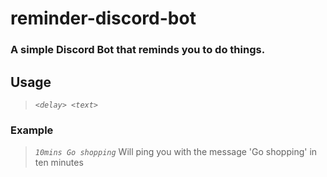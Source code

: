 # reminder-discord-bot
### A simple Discord Bot that reminds you to do things.

## Usage
> *`<delay> <text>`*
### Example
> *`10mins Go shopping`*
Will ping you with the message 'Go shopping' in ten minutes
